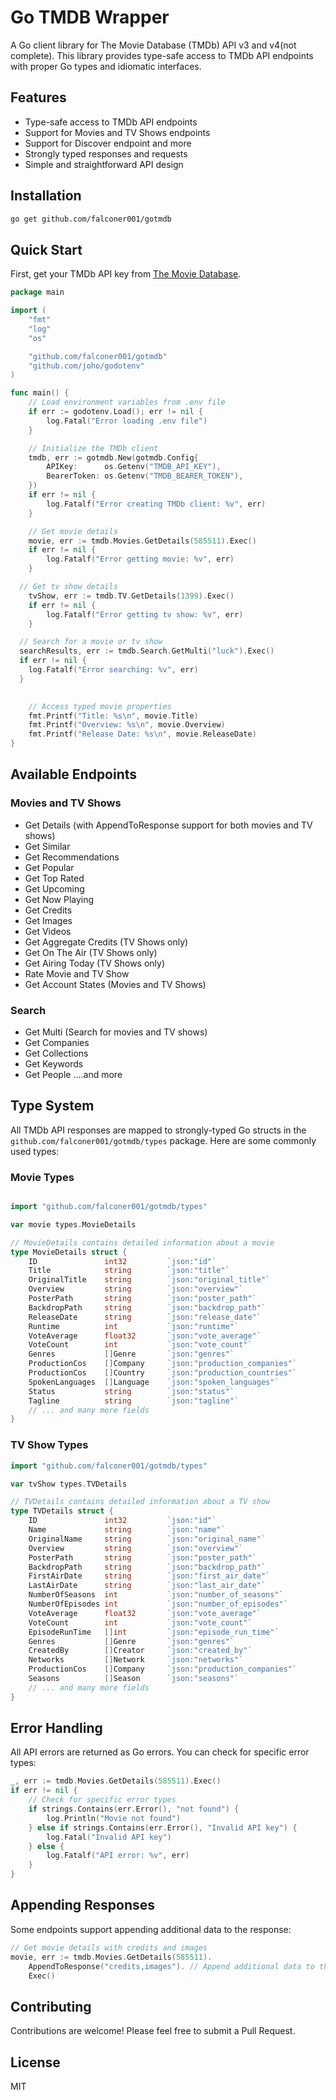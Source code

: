 # Go TMDB Wrapper

A Go client library for The Movie Database (TMDb) API v3 and v4(not complete). This library provides type-safe access to TMDb API endpoints with proper Go types and idiomatic interfaces.

## Features

- Type-safe access to TMDb API endpoints
- Support for Movies and TV Shows endpoints
- Support for Discover endpoint and more
- Strongly typed responses and requests
- Simple and straightforward API design

## Installation

```bash
go get github.com/falconer001/gotmdb
```

## Quick Start

First, get your TMDb API key from [The Movie Database](https://www.themoviedb.org/settings/api).

```go
package main

import (
	"fmt"
	"log"
	"os"

	"github.com/falconer001/gotmdb"
	"github.com/joho/godotenv"
)

func main() {
	// Load environment variables from .env file
	if err := godotenv.Load(); err != nil {
		log.Fatal("Error loading .env file")
	}

	// Initialize the TMDb client
	tmdb, err := gotmdb.New(gotmdb.Config{
		APIKey:      os.Getenv("TMDB_API_KEY"),
		BearerToken: os.Getenv("TMDB_BEARER_TOKEN"),
	})
	if err != nil {
		log.Fatalf("Error creating TMDb client: %v", err)
	}

	// Get movie details
	movie, err := tmdb.Movies.GetDetails(585511).Exec()
	if err != nil {
		log.Fatalf("Error getting movie: %v", err)
	}

  // Get tv show details
	tvShow, err := tmdb.TV.GetDetails(1399).Exec()
	if err != nil {
		log.Fatalf("Error getting tv show: %v", err)
	}

  // Search for a movie or tv show
  searchResults, err := tmdb.Search.GetMulti("luck").Exec()
  if err != nil {
    log.Fatalf("Error searching: %v", err)
  }
	

	// Access typed movie properties
	fmt.Printf("Title: %s\n", movie.Title)
	fmt.Printf("Overview: %s\n", movie.Overview)
	fmt.Printf("Release Date: %s\n", movie.ReleaseDate)
}
```

## Available Endpoints

### Movies and TV Shows

- Get Details (with AppendToResponse support for both movies and TV shows)
- Get Similar
- Get Recommendations
- Get Popular
- Get Top Rated
- Get Upcoming
- Get Now Playing
- Get Credits
- Get Images
- Get Videos
- Get Aggregate Credits (TV Shows only)
- Get On The Air (TV Shows only)
- Get Airing Today (TV Shows only)
- Rate Movie and TV Show
- Get Account States (Movies and TV Shows)

### Search

- Get Multi (Search for movies and TV shows)
- Get Companies
- Get Collections
- Get Keywords
- Get People
....and more

## Type System

All TMDb API responses are mapped to strongly-typed Go structs in the `github.com/falconer001/gotmdb/types` package. Here are some commonly used types:

### Movie Types

```go

import "github.com/falconer001/gotmdb/types"

var movie types.MovieDetails

// MovieDetails contains detailed information about a movie
type MovieDetails struct {
    ID               int32         `json:"id"`
    Title            string        `json:"title"`
    OriginalTitle    string        `json:"original_title"`
    Overview         string        `json:"overview"`
    PosterPath       string        `json:"poster_path"`
    BackdropPath     string        `json:"backdrop_path"`
    ReleaseDate      string        `json:"release_date"`
    Runtime          int           `json:"runtime"`
    VoteAverage      float32       `json:"vote_average"`
    VoteCount        int           `json:"vote_count"`
    Genres           []Genre       `json:"genres"`
    ProductionCos    []Company     `json:"production_companies"`
    ProductionCos    []Country     `json:"production_countries"`
    SpokenLanguages  []Language    `json:"spoken_languages"`
    Status           string        `json:"status"`
    Tagline          string        `json:"tagline"`
    // ... and many more fields
}
```

### TV Show Types

```go
import "github.com/falconer001/gotmdb/types"

var tvShow types.TVDetails

// TVDetails contains detailed information about a TV show
type TVDetails struct {
    ID               int32         `json:"id"`
    Name             string        `json:"name"`
    OriginalName     string        `json:"original_name"`
    Overview         string        `json:"overview"`
    PosterPath       string        `json:"poster_path"`
    BackdropPath     string        `json:"backdrop_path"`
    FirstAirDate     string        `json:"first_air_date"`
    LastAirDate      string        `json:"last_air_date"`
    NumberOfSeasons  int           `json:"number_of_seasons"`
    NumberOfEpisodes int           `json:"number_of_episodes"`
    VoteAverage      float32       `json:"vote_average"`
    VoteCount        int           `json:"vote_count"`
    EpisodeRunTime   []int         `json:"episode_run_time"`
    Genres           []Genre       `json:"genres"`
    CreatedBy        []Creator     `json:"created_by"`
    Networks         []Network     `json:"networks"`
    ProductionCos    []Company     `json:"production_companies"`
    Seasons          []Season      `json:"seasons"`
    // ... and many more fields
}
```

## Error Handling

All API errors are returned as Go errors. You can check for specific error types:

```go
_, err := tmdb.Movies.GetDetails(585511).Exec()
if err != nil {
    // Check for specific error types
    if strings.Contains(err.Error(), "not found") {
        log.Println("Movie not found")
    } else if strings.Contains(err.Error(), "Invalid API key") {
        log.Fatal("Invalid API key")
    } else {
        log.Fatalf("API error: %v", err)
    }
}
```

## Appending Responses

Some endpoints support appending additional data to the response:

```go
// Get movie details with credits and images
movie, err := tmdb.Movies.GetDetails(585511).
    AppendToResponse("credits,images"). // Append additional data to the response (allowed values are other movie endpoints)
    Exec()
```

## Contributing

Contributions are welcome! Please feel free to submit a Pull Request.

## License

MIT
